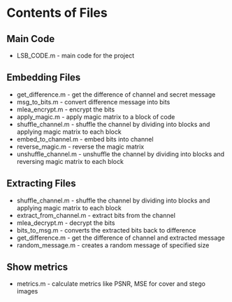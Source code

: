 # Contents of Files

## Main Code
- LSB_CODE.m              - main code for the project

## Embedding Files
- get_difference.m        - get the difference of channel and secret message
- msg_to_bits.m           - convert difference message into bits
- mlea_encrypt.m          - encrypt the bits
- apply_magic.m           - apply magic matrix to a block of code
- shuffle_channel.m       - shuffle the channel by dividing into blocks and applying magic matrix to each block
- embed_to_channel.m      - embed bits into channel
- reverse_magic.m         - reverse the magic matrix
- unshuffle_channel.m     - unshuffle the channel by dividing into blocks and reversing magic matrix to each block

## Extracting Files
- shuffle_channel.m       - shuffle the channel by dividing into blocks and applying magic matrix to each block
- extract_from_channel.m  - extract bits from the channel
- mlea_decrypt.m          - decrypt the bits
- bits_to_msg.m           - converts the extracted bits back to difference
- get_difference.m        - get the difference of channel and extracted message
- random_message.m        - creates a random message of specified size

## Show metrics
- metrics.m               - calculate metrics like PSNR, MSE for cover and stego images
